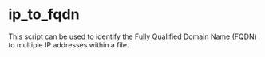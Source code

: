# ip_to_fqdn
This script can be used to identify the Fully Qualified Domain Name (FQDN) to multiple IP addresses within a file.
